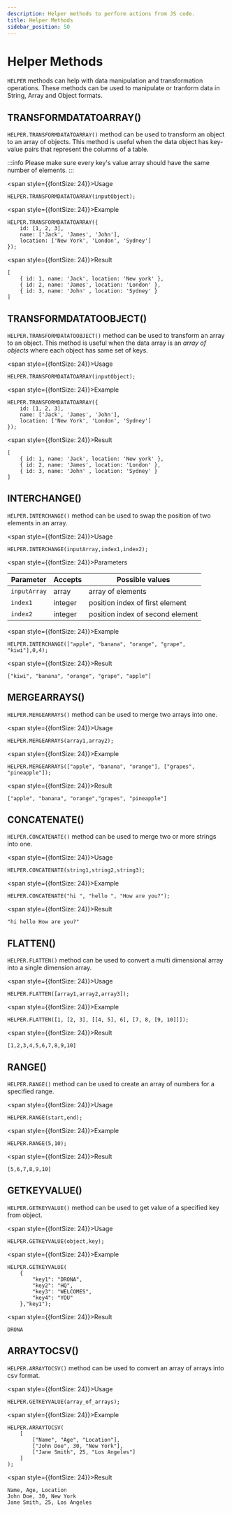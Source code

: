 ```yaml
---
description: Helper methods to perform actions from JS code.
title: Helper Methods
sidebar_position: 50
---
```


# Helper Methods

`HELPER` methods can help with data manipulation and transformation operations. These methods can be used to manipulate or tranform data in String, Array and Object formats.

## TRANSFORMDATATOARRAY()

`HELPER.TRANSFORMDATATOARRAY()` method can be used to transform an object to an array of objects. This method is useful when the data object has key-value pairs that represent the columns of a table. 

:::info
Please make sure every key's value array should have the same number of elements.
:::

<span style={{fontSize: 24}}>Usage</span>

```
HELPER.TRANSFORMDATATOARRAY(inputObject);
```

<span style={{fontSize: 24}}>Example</span>

```
HELPER.TRANSFORMDATATOARRAY({
    id: [1, 2, 3],
    name: ['Jack', 'James', 'John'],
    location: ['New York', 'London', 'Sydney']
});
```

<span style={{fontSize: 24}}>Result</span>

```
[
    { id: 1, name: 'Jack', location: 'New york' },
    { id: 2, name: 'James', location: 'London' },
    { id: 3, name: 'John' , location: 'Sydney' }
]
```

## TRANSFORMDATATOOBJECT()

`HELPER.TRANSFORMDATATOOBJECT()` method can be used to transform an array to an object. This method is useful when the data array is an *array of objects* where each object has same set of keys.

<span style={{fontSize: 24}}>Usage</span>

```
HELPER.TRANSFORMDATATOARRAY(inputObject);
```

<span style={{fontSize: 24}}>Example</span>

```
HELPER.TRANSFORMDATATOARRAY({
    id: [1, 2, 3],
    name: ['Jack', 'James', 'John'],
    location: ['New York', 'London', 'Sydney']
});
```

<span style={{fontSize: 24}}>Result</span>

```
[
    { id: 1, name: 'Jack', location: 'New york' },
    { id: 2, name: 'James', location: 'London' },
    { id: 3, name: 'John' , location: 'Sydney' }
]
```

## INTERCHANGE()

`HELPER.INTERCHANGE()` method can be used to swap the position of two elements in an array.

<span style={{fontSize: 24}}>Usage</span>

```
HELPER.INTERCHANGE(inputArray,index1,index2);
```

<span style={{fontSize: 24}}>Parameters</span>

| Parameter   | Accepts | Possible values                                   |
|-------------|---------|---------------------------------------------------|
| `inputArray`| array  |  array of elements |
| `index1`| integer  | position index of first element  |
| `index2`| integer | position index of second element  |


<span style={{fontSize: 24}}>Example</span>

```
HELPER.INTERCHANGE(["apple", "banana", "orange", "grape", "kiwi"],0,4);
```

<span style={{fontSize: 24}}>Result</span>

```
["kiwi", "banana", "orange", "grape", "apple"]
```

## MERGEARRAYS()

`HELPER.MERGEARRAYS()` method can be used to merge two arrays into one.

<span style={{fontSize: 24}}>Usage</span>

```	
HELPER.MERGEARRAYS(array1,array2);
```

<span style={{fontSize: 24}}>Example</span>

```	
HELPER.MERGEARRAYS(["apple", "banana", "orange"], ["grapes", "pineapple"]);
```

<span style={{fontSize: 24}}>Result</span>

```
["apple", "banana", "orange","grapes", "pineapple"]
```

## CONCATENATE()

`HELPER.CONCATENATE()` method can be used to merge two or more strings into one.

<span style={{fontSize: 24}}>Usage</span>

```
HELPER.CONCATENATE(string1,string2,string3);
```

<span style={{fontSize: 24}}>Example</span>

```
HELPER.CONCATENATE("hi ", "hello ", "How are you?");
```

<span style={{fontSize: 24}}>Result</span>

```
"hi hello How are you?"
```

## FLATTEN()

`HELPER.FLATTEN()` method can be used to convert a multi dimensional array into a single dimension array.

<span style={{fontSize: 24}}>Usage</span>

```
HELPER.FLATTEN([array1,array2,array3]);
```

<span style={{fontSize: 24}}>Example</span>

```	
HELPER.FLATTEN([1, [2, 3], [[4, 5], 6], [7, 8, [9, 10]]]);
```

<span style={{fontSize: 24}}>Result</span>

```
[1,2,3,4,5,6,7,8,9,10]
```

## RANGE()

`HELPER.RANGE()` method can be used to create an array of numbers for a specified range.

<span style={{fontSize: 24}}>Usage</span>

```
HELPER.RANGE(start,end);
```

<span style={{fontSize: 24}}>Example</span>

```
HELPER.RANGE(5,10);
```

<span style={{fontSize: 24}}>Result</span>

```
[5,6,7,8,9,10]
```

## GETKEYVALUE()

`HELPER.GETKEYVALUE()` method can be used to get value of a specified key from object.

<span style={{fontSize: 24}}>Usage</span>

```
HELPER.GETKEYVALUE(object,key);
```

<span style={{fontSize: 24}}>Example</span>

```
HELPER.GETKEYVALUE(
    {
        "key1": "DRONA",
        "key2": "HQ",
        "key3": "WELCOMES",
        "key4": "YOU"
    },"key1");

```

<span style={{fontSize: 24}}>Result</span>

```
DRONA
```

## ARRAYTOCSV()

`HELPER.ARRAYTOCSV()` method can be used to convert an array of arrays into csv format.

<span style={{fontSize: 24}}>Usage</span>

```
HELPER.GETKEYVALUE(array_of_arrays);
```

<span style={{fontSize: 24}}>Example</span>

```
HELPER.ARRAYTOCSV(
    [
        ["Name", "Age", "Location"],
        ["John Doe", 30, "New York"],
        ["Jane Smith", 25, "Los Angeles"]
    ]      
);

```

<span style={{fontSize: 24}}>Result</span>

```
Name, Age, Location
John Doe, 30, New York
Jane Smith, 25, Los Angeles
```